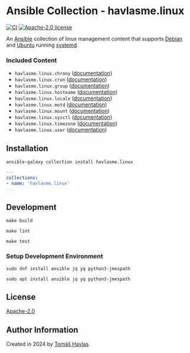 Ansible Collection - havlasme.linux
===================================

[![CI][gitlabci-image]][gitlabci-link]
[![Apache-2.0 license][license-image]][license-link]

An [Ansible](https://www.ansible.com/) collection of linux management content that supports [Debian](https://www.debian.org/) and [Ubuntu](https://ubuntu.com/) running [systemd](https://systemd.io/).

### Included Content

- `havlasme.linux.chrony` ([documentation](/roles/chrony/README.md))  
- `havlasme.linux.cron` ([documentation](/roles/cron/README.md))  
- `havlasme.linux.group` ([documentation](/roles/group/README.md))
- `havlasme.linux.hostname` ([documentation](/roles/hostname/README.md))
- `havlasme.linux.locale` ([documentation](/roles/locale/README.md))
- `havlasme.linux.motd` ([documentation](/roles/motd/README.md))
- `havlasme.linux.mount` ([documentation](/roles/mount/README.md))
- `havlasme.linux.sysctl` ([documentation](/roles/sysctl/README.md))
- `havlasme.linux.timezone` ([documentation](/roles/timezone/README.md))
- `havlasme.linux.user` ([documentation](/roles/user/README.md))

Installation
------------

```shell
ansible-galaxy collection install havlasme.linux
```

```yaml
---
collections:
- name: 'havlasme.linux'
...
```

Development
-----------

```shell
make build
```

```shell
make lint
```

```shell
make test
```

### Setup Development Environment

```shell
sudo dnf install ansible jq yq python3-jmespath
```

```shell
sudo apt install ansible jq yq python3-jmespath
```

License
-------

[Apache-2.0][license-link]

Author Information
------------------

Created in 2024 by [Tomáš Havlas](https://havlas.me/).


[license-image]: https://img.shields.io/badge/license-Apache2.0-blue.svg?style=flat-square
[license-link]: LICENSE

[gitlabci-image]: https://img.shields.io/gitlab/pipeline-status/havlas.me/ansible-collection-linux?style=flat-square
[gitlabci-link]: https://gitlab.com/havlas.me/ansible-collection-linux/-/pipelines
